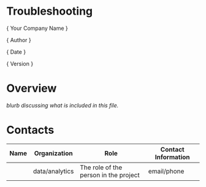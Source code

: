 # Troubleshooting 
{ Your Company Name }

{ Author  }

{ Date }

{ Version }

# Overview

*blurb discussing what is included in this file.*

# Contacts

| Name | Organization   | Role                                  | Contact Information |
|------|----------------|---------------------------------------|---------------------|
|      | data/analytics | The role of the person in the project | email/phone         |
